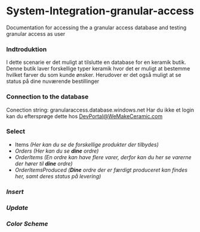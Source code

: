 # System-Integration-granular-access
Documentation for accessing the a granular access database and testing granular access as user 

### Indtroduktion
  I dette scenarie er det muligt at tilslutte en database for en keramik butik.
  Denne butik laver forskellige typer keramik hvor det er muligt at bestemme hvilket farver du som kunde ønsker.
  Herudover er det også muligt at se status på dine nuværende bestillinger 



### Connection to the database
  Conection string: granularaccess.database.windows.net
  Har du ikke et login kan du eftersprøge dette hos DevPortal@WeMakeCeramic.com

### Select
- Items <em> (Her kan du se de forskellige produkter der tilbydes) <em>
- Orders <em> (Her kan du se <em> **dine** ordre<em>) <em>
- OrderItems <em>(En ordre kan have flere varer, derfor kan du her se varerne der hører til <em>**dine**<em> ordre)<em>
- OrderItemsProduced <em>(<em>**Dine** <em>ordre der er færdigt produceret kan findes her, samt deres status på levering)<em>
 
### Insert



### Update



### Color Scheme
